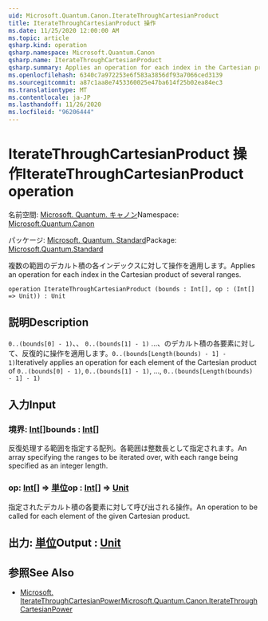 ```yaml
---
uid: Microsoft.Quantum.Canon.IterateThroughCartesianProduct
title: IterateThroughCartesianProduct 操作
ms.date: 11/25/2020 12:00:00 AM
ms.topic: article
qsharp.kind: operation
qsharp.namespace: Microsoft.Quantum.Canon
qsharp.name: IterateThroughCartesianProduct
qsharp.summary: Applies an operation for each index in the Cartesian product of several ranges.
ms.openlocfilehash: 6340c7a972253e6f583a3856df93a7066ced3139
ms.sourcegitcommit: a87c1aa8e7453360025e47ba614f25b02ea84ec3
ms.translationtype: MT
ms.contentlocale: ja-JP
ms.lasthandoff: 11/26/2020
ms.locfileid: "96206444"
---
```

# <a name="iteratethroughcartesianproduct-operation"></a><span data-ttu-id="35d6d-102">IterateThroughCartesianProduct 操作</span><span class="sxs-lookup"><span data-stu-id="35d6d-102">IterateThroughCartesianProduct operation</span></span>

<span data-ttu-id="35d6d-103">名前空間: [Microsoft. Quantum. キャノン](xref:Microsoft.Quantum.Canon)</span><span class="sxs-lookup"><span data-stu-id="35d6d-103">Namespace: [Microsoft.Quantum.Canon](xref:Microsoft.Quantum.Canon)</span></span>

<span data-ttu-id="35d6d-104">パッケージ: [Microsoft. Quantum. Standard](https://nuget.org/packages/Microsoft.Quantum.Standard)</span><span class="sxs-lookup"><span data-stu-id="35d6d-104">Package: [Microsoft.Quantum.Standard](https://nuget.org/packages/Microsoft.Quantum.Standard)</span></span>


<span data-ttu-id="35d6d-105">複数の範囲のデカルト積の各インデックスに対して操作を適用します。</span><span class="sxs-lookup"><span data-stu-id="35d6d-105">Applies an operation for each index in the Cartesian product of several ranges.</span></span>

```qsharp
operation IterateThroughCartesianProduct (bounds : Int[], op : (Int[] => Unit)) : Unit
```


## <a name="description"></a><span data-ttu-id="35d6d-106">説明</span><span class="sxs-lookup"><span data-stu-id="35d6d-106">Description</span></span>

<span data-ttu-id="35d6d-107">`0..(bounds[0] - 1)`、、 `0..(bounds[1] - 1)` ...、のデカルト積の各要素に対して、反復的に操作を適用します。`0..(bounds[Length(bounds) - 1] - 1)`</span><span class="sxs-lookup"><span data-stu-id="35d6d-107">Iteratively applies an operation for each element of the Cartesian product of `0..(bounds[0] - 1)`, `0..(bounds[1] - 1)`, ..., `0..(bounds[Length(bounds) - 1] - 1)`</span></span>

## <a name="input"></a><span data-ttu-id="35d6d-108">入力</span><span class="sxs-lookup"><span data-stu-id="35d6d-108">Input</span></span>

### <a name="bounds--int"></a><span data-ttu-id="35d6d-109">境界: [Int](xref:microsoft.quantum.lang-ref.int)[]</span><span class="sxs-lookup"><span data-stu-id="35d6d-109">bounds : [Int](xref:microsoft.quantum.lang-ref.int)[]</span></span>

<span data-ttu-id="35d6d-110">反復処理する範囲を指定する配列。各範囲は整数長として指定されます。</span><span class="sxs-lookup"><span data-stu-id="35d6d-110">An array specifying the ranges to be iterated over, with each range being specified as an integer length.</span></span>


### <a name="op--int--unit"></a><span data-ttu-id="35d6d-111">op: [Int](xref:microsoft.quantum.lang-ref.int)[] => [単位](xref:microsoft.quantum.lang-ref.unit)</span><span class="sxs-lookup"><span data-stu-id="35d6d-111">op : [Int](xref:microsoft.quantum.lang-ref.int)[] => [Unit](xref:microsoft.quantum.lang-ref.unit)</span></span> 

<span data-ttu-id="35d6d-112">指定されたデカルト積の各要素に対して呼び出される操作。</span><span class="sxs-lookup"><span data-stu-id="35d6d-112">An operation to be called for each element of the given Cartesian product.</span></span>



## <a name="output--unit"></a><span data-ttu-id="35d6d-113">出力: [単位](xref:microsoft.quantum.lang-ref.unit)</span><span class="sxs-lookup"><span data-stu-id="35d6d-113">Output : [Unit](xref:microsoft.quantum.lang-ref.unit)</span></span>



## <a name="see-also"></a><span data-ttu-id="35d6d-114">参照</span><span class="sxs-lookup"><span data-stu-id="35d6d-114">See Also</span></span>

- [<span data-ttu-id="35d6d-115">Microsoft. IterateThroughCartesianPower</span><span class="sxs-lookup"><span data-stu-id="35d6d-115">Microsoft.Quantum.Canon.IterateThroughCartesianPower</span></span>](xref:Microsoft.Quantum.Canon.IterateThroughCartesianPower)